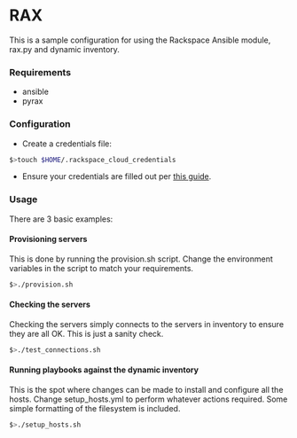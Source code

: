 # RAX

This is a sample configuration for using the Rackspace Ansible module, rax.py and dynamic inventory.

### Requirements

- ansible
- pyrax

### Configuration

- Create a credentials file:

```bash
$>touch $HOME/.rackspace_cloud_credentials
```

- Ensure your credentials are filled out per [this guide](http://docs.ansible.com/guide_rax.html).

### Usage

There are 3 basic examples:

#### Provisioning servers

This is done by running the provision.sh script. Change the environment variables in the script to match your requirements.

```bash
$>./provision.sh
```

#### Checking the servers

Checking the servers simply connects to the servers in inventory to ensure they are all OK. This is just a sanity check.

```bash
$>./test_connections.sh
```

#### Running playbooks against the dynamic inventory

This is the spot where changes can be made to install and configure all the hosts. Change setup_hosts.yml to perform whatever actions required. Some simple formatting of the filesystem is included.

```bash
$>./setup_hosts.sh
```
